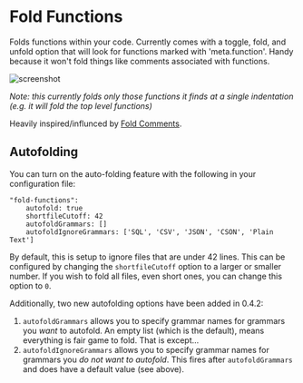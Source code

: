 # Fold Functions

Folds functions within your code. Currently comes with a toggle, fold, and unfold option that will look for functions marked with 'meta.function'. Handy because it won't fold things like comments associated with functions.

![screenshot](http://robballou.com/i/fold.gif)

*Note: this currently folds only those functions it finds at a single indentation (e.g. it will fold the top level functions)*

Heavily inspired/influnced by [Fold Comments](https://atom.io/packages/fold-comments).

## Autofolding

You can turn on the auto-folding feature with the following in your configuration file:

```coffescript
"fold-functions":
    autofold: true
    shortfileCutoff: 42
    autofoldGrammars: []
    autofoldIgnoreGrammars: ['SQL', 'CSV', 'JSON', 'CSON', 'Plain Text']
```

By default, this is setup to ignore files that are under 42 lines. This can be configured by changing the `shortfileCutoff` option to a larger or smaller number. If you wish to fold all files, even short ones, you can change this option to `0`.

Additionally, two new autofolding options have been added in 0.4.2:

1. `autofoldGrammars` allows you to specify grammar names for grammars you *want* to autofold. An empty list (which is the default), means everything is fair game to fold. That is except...
2. `autofoldIgnoreGrammars` allows you to specify grammar names for grammars you *do not want to autofold*. This fires after `autofoldGrammars` and does have a default value (see above).

